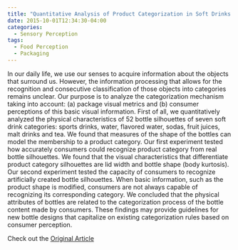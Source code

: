 ```yaml
---
title: "Quantitative Analysis of Product Categorization in Soft Drinks Using Bottle Silhouettes"
date: 2015-10-01T12:34:30-04:00
categories:
  - Sensory Perception
tags:
  - Food Perception
  - Packaging
---
```


In our daily life, we use our senses to acquire information about the objects that surround us. However, the information processing that allows for the recognition and consecutive classification of those objects into categories remains unclear. Our purpose is to analyze the categorization mechanism taking into account: (a) package visual metrics and (b) consumer perceptions of this basic visual information. First of all, we quantitatively analyzed the physical characteristics of 52 bottle silhouettes of seven soft drink categories: sports drinks, water, flavored water, sodas, fruit juices, malt drinks and tea. We found that measures of the shape of the bottles can model the membership to a product category. Our first experiment tested how accurately consumers could recognize product category from real bottle silhouettes. We found that the visual characteristics that differentiate product category silhouettes are lid width and bottle shape (body kurtosis). Our second experiment tested the capacity of consumers to recognize artificially created bottle silhouettes. When basic information, such as the product shape is modified, consumers are not always capable of recognizing its corresponding category. We concluded that the physical attributes of bottles are related to the categorization process of the bottle content made by consumers. These findings may provide guidelines for new bottle designs that capitalize on existing categorization rules based on consumer perception.

Check out the [Original Article][URL] 

[URL]: https://doi.org/10.1016/j.foodqual.2015.04.006